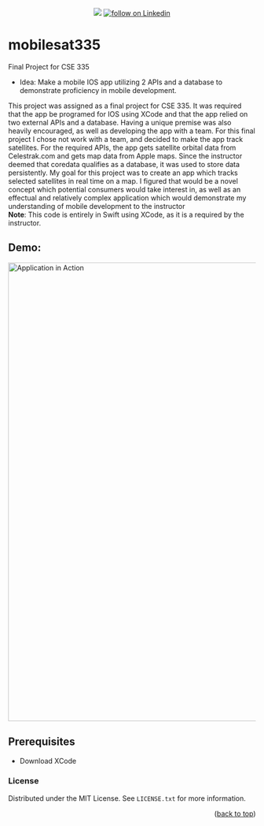 <div id="top"></div>

<p align="center">
    <!--
    <a href="https://github.com/mnfitz-ASU/cse340redux/pulse" alt="Activity">
        <img src="https://img.shields.io/github/commit-activity/mnfitz-ASU/cse340redux" /></a>
    <a href="https://discord.gg/sKXHzHpq">
        <img src="https://img.shields.io/discord/308323056592486420?logo=discord"
            alt="chat on Discord"></a>
    -->
    <a href="https://github.com/mnfitz-ASU/mnfitz-ASU/graphs/contributors" alt="Contributors">
        <img src="https://img.shields.io/github/contributors/mnfitz-ASU/mnfitz-ASU" /></a>    
    <a href="https://www.linkedin.com/in/matthew-n-fitzgerald/">
        <img src="https://img.shields.io/badge/-matthewf-blue?style=flat-square&logo=Linkedin&logoColor=white&link=https://www.linkedin.com/in/matthew-n-fitzgerald/"
            alt="follow on Linkedin"></a>
</p>


# mobilesat335
Final Project for CSE 335
- Idea: Make a mobile IOS app utilizing 2 APIs and a database to demonstrate proficiency in mobile development.

This project was assigned as a final project for CSE 335. It was required that the app be programed for IOS using XCode and that the app relied on two external APIs and a database. Having a unique premise was also heavily encouraged, as well as developing the app with a team. For this final project I chose not work with a team, and decided to make the app track satellites. For the required APIs, the app gets satellite orbital data from Celestrak.com and gets map data from Apple maps. Since the instructor deemed that coredata qualifies as a database, it was used to store data persistently. My goal for this project was to create an app which tracks selected satellites in real time on a map. I figured that would be a novel concept which potential consumers would take interest in, as well as an effectual and relatively complex application which would demonstrate my understanding of mobile development to the instructor
<br/>
**Note**: This code is entirely in Swift using XCode, as it is a required by the instructor. 

## Demo: 
<img width="931" alt="Application in Action" class="center" src="https://user-images.githubusercontent.com/79553911/209892428-75c724f8-9416-4422-ac9c-9f43a8cdb789.mov">
</p>

## Prerequisites
- Download XCode
<!-- LICENSE -->
### License

Distributed under the MIT License. See `LICENSE.txt` for more information.

<p align="right">(<a href="#top">back to top</a>)</p>

<!-- MARKDOWN LINKS & IMAGES -->
<!-- https://www.markdownguide.org/basic-syntax/#reference-style-links -->
[contributors-shield]: https://img.shields.io/github/contributors/github_username/repo_name.svg?style=for-the-badge
[contributors-url]: https://github.com/github_username/repo_name/graphs/contributors
[forks-shield]: https://img.shields.io/github/forks/github_username/repo_name.svg?style=for-the-badge
[forks-url]: https://github.com/github_username/repo_name/network/members
[stars-shield]: https://img.shields.io/github/stars/github_username/repo_name.svg?style=for-the-badge
[stars-url]: https://github.com/github_username/repo_name/stargazers
[issues-shield]: https://img.shields.io/github/issues/github_username/repo_name.svg?style=for-the-badge
[issues-url]: https://github.com/github_username/repo_name/issues
[license-shield]: https://img.shields.io/github/license/github_username/repo_name.svg?style=for-the-badge
[license-url]: https://github.com/github_username/repo_name/blob/master/LICENSE.txt
[linkedin-shield]: https://img.shields.io/badge/-LinkedIn-black.svg?style=for-the-badge&logo=linkedin&colorB=555
[linkedin-url]: https://linkedin.com/in/linkedin_username
[product-screenshot]: images/screenshot.png
